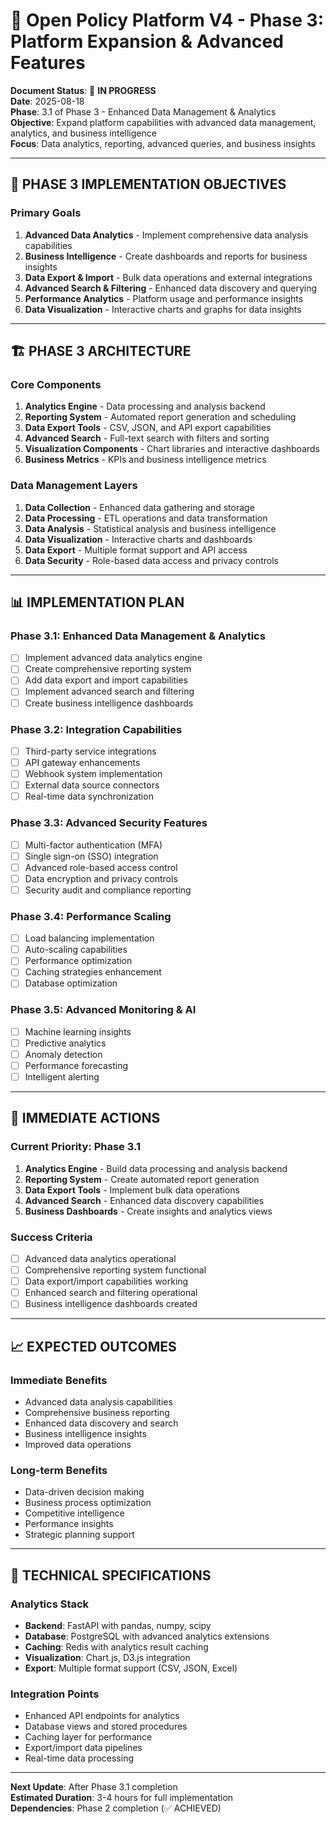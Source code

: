 # 🚀 Open Policy Platform V4 - Phase 3: Platform Expansion & Advanced Features

**Document Status**: 🚀 **IN PROGRESS**  
**Date**: 2025-08-18  
**Phase**: 3.1 of Phase 3 - Enhanced Data Management & Analytics  
**Objective**: Expand platform capabilities with advanced data management, analytics, and business intelligence  
**Focus**: Data analytics, reporting, advanced queries, and business insights  

---

## 🎯 **PHASE 3 IMPLEMENTATION OBJECTIVES**

### **Primary Goals**
1. **Advanced Data Analytics** - Implement comprehensive data analysis capabilities
2. **Business Intelligence** - Create dashboards and reports for business insights
3. **Data Export & Import** - Bulk data operations and external integrations
4. **Advanced Search & Filtering** - Enhanced data discovery and querying
5. **Performance Analytics** - Platform usage and performance insights
6. **Data Visualization** - Interactive charts and graphs for data insights

---

## 🏗️ **PHASE 3 ARCHITECTURE**

### **Core Components**
1. **Analytics Engine** - Data processing and analysis backend
2. **Reporting System** - Automated report generation and scheduling
3. **Data Export Tools** - CSV, JSON, and API export capabilities
4. **Advanced Search** - Full-text search with filters and sorting
5. **Visualization Components** - Chart libraries and interactive dashboards
6. **Business Metrics** - KPIs and business intelligence metrics

### **Data Management Layers**
1. **Data Collection** - Enhanced data gathering and storage
2. **Data Processing** - ETL operations and data transformation
3. **Data Analysis** - Statistical analysis and business intelligence
4. **Data Visualization** - Interactive charts and dashboards
5. **Data Export** - Multiple format support and API access
6. **Data Security** - Role-based data access and privacy controls

---

## 📊 **IMPLEMENTATION PLAN**

### **Phase 3.1: Enhanced Data Management & Analytics**
- [ ] Implement advanced data analytics engine
- [ ] Create comprehensive reporting system
- [ ] Add data export and import capabilities
- [ ] Implement advanced search and filtering
- [ ] Create business intelligence dashboards

### **Phase 3.2: Integration Capabilities**
- [ ] Third-party service integrations
- [ ] API gateway enhancements
- [ ] Webhook system implementation
- [ ] External data source connectors
- [ ] Real-time data synchronization

### **Phase 3.3: Advanced Security Features**
- [ ] Multi-factor authentication (MFA)
- [ ] Single sign-on (SSO) integration
- [ ] Advanced role-based access control
- [ ] Data encryption and privacy controls
- [ ] Security audit and compliance reporting

### **Phase 3.4: Performance Scaling**
- [ ] Load balancing implementation
- [ ] Auto-scaling capabilities
- [ ] Performance optimization
- [ ] Caching strategies enhancement
- [ ] Database optimization

### **Phase 3.5: Advanced Monitoring & AI**
- [ ] Machine learning insights
- [ ] Predictive analytics
- [ ] Anomaly detection
- [ ] Performance forecasting
- [ ] Intelligent alerting

---

## 🚀 **IMMEDIATE ACTIONS**

### **Current Priority: Phase 3.1**
1. **Analytics Engine** - Build data processing and analysis backend
2. **Reporting System** - Create automated report generation
3. **Data Export Tools** - Implement bulk data operations
4. **Advanced Search** - Enhanced data discovery capabilities
5. **Business Dashboards** - Create insights and analytics views

### **Success Criteria**
- [ ] Advanced data analytics operational
- [ ] Comprehensive reporting system functional
- [ ] Data export/import capabilities working
- [ ] Enhanced search and filtering operational
- [ ] Business intelligence dashboards created

---

## 📈 **EXPECTED OUTCOMES**

### **Immediate Benefits**
- Advanced data analysis capabilities
- Comprehensive business reporting
- Enhanced data discovery and search
- Business intelligence insights
- Improved data operations

### **Long-term Benefits**
- Data-driven decision making
- Business process optimization
- Competitive intelligence
- Performance insights
- Strategic planning support

---

## 🔧 **TECHNICAL SPECIFICATIONS**

### **Analytics Stack**
- **Backend**: FastAPI with pandas, numpy, scipy
- **Database**: PostgreSQL with advanced analytics extensions
- **Caching**: Redis with analytics result caching
- **Visualization**: Chart.js, D3.js integration
- **Export**: Multiple format support (CSV, JSON, Excel)

### **Integration Points**
- Enhanced API endpoints for analytics
- Database views and stored procedures
- Caching layer for performance
- Export/import data pipelines
- Real-time data processing

---

**Next Update**: After Phase 3.1 completion  
**Estimated Duration**: 3-4 hours for full implementation  
**Dependencies**: Phase 2 completion (✅ ACHIEVED)

